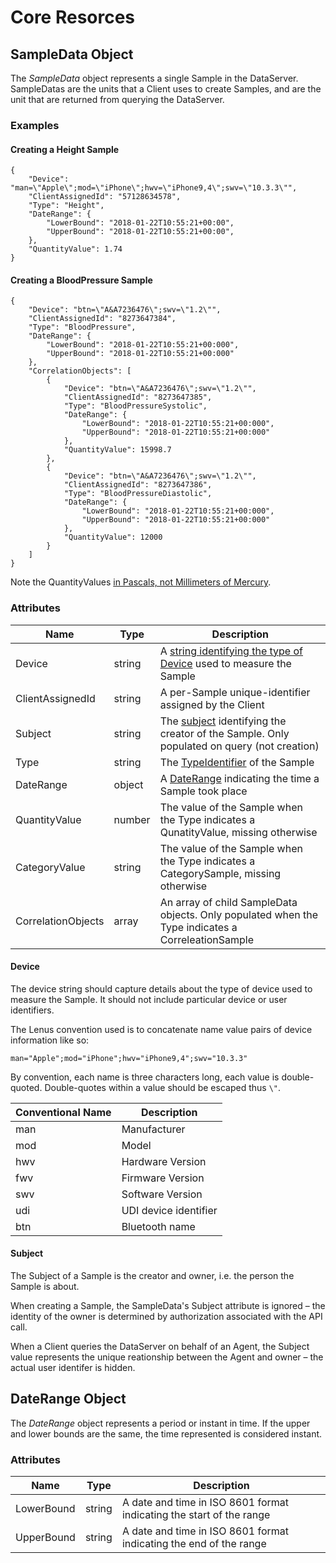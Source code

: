 # Core Resorces

## SampleData Object

The _SampleData_ object represents a single Sample in the DataServer. SampleDatas are the units that a Client uses to create Samples, and are the unit that are returned from querying the DataServer.

### Examples

#### Creating a Height Sample

```
{
    "Device": "man=\"Apple\";mod=\"iPhone\";hwv=\"iPhone9,4\";swv=\"10.3.3\"",
    "ClientAssignedId": "57128634578",
    "Type": "Height",
    "DateRange": {
        "LowerBound": "2018-01-22T10:55:21+00:00",
        "UpperBound": "2018-01-22T10:55:21+00:00",
    },
    "QuantityValue": 1.74
}
```

#### Creating a BloodPressure Sample

```
{
    "Device": "btn=\"A&A7236476\";swv=\"1.2\"",
    "ClientAssignedId": "8273647384",
    "Type": "BloodPressure",
    "DateRange": {
        "LowerBound": "2018-01-22T10:55:21+00:000",
        "UpperBound": "2018-01-22T10:55:21+00:000"
    },
    "CorrelationObjects": [
        {
            "Device": "btn=\"A&A7236476\";swv=\"1.2\"",
            "ClientAssignedId": "8273647385",
            "Type": "BloodPressureSystolic",
            "DateRange": {
                "LowerBound": "2018-01-22T10:55:21+00:000",
                "UpperBound": "2018-01-22T10:55:21+00:000"
            },
            "QuantityValue": 15998.7
        },
        {
            "Device": "btn=\"A&A7236476\";swv=\"1.2\"",
            "ClientAssignedId": "8273647386",
            "Type": "BloodPressureDiastolic",
            "DateRange": {
                "LowerBound": "2018-01-22T10:55:21+00:000",
                "UpperBound": "2018-01-22T10:55:21+00:000"
            },
            "QuantityValue": 12000
        }
    ]
}
```

Note the QuantityValues [in Pascals, not Millimeters of Mercury](../Samples.md#non-intuitive-units).

### Attributes

|Name|Type|Description|
|-|-|-|
|Device|string|A [string identifying the type of Device](#device) used to measure the Sample|
|ClientAssignedId|string|A per-Sample unique-identifier assigned by the Client|
|Subject|string|The [subject](#subject) identifying the creator of the Sample. Only populated on query (not creation)|
|Type|string|The [TypeIdentifier](../samples.md#typeidentifier) of the Sample|
|DateRange|object|A [DateRange](#daterange-object) indicating the time a Sample took place|
|QuantityValue|number|The value of the Sample when the Type indicates a QunatityValue, missing otherwise|
|CategoryValue|string|The value of the Sample when the Type indicates a CategorySample, missing otherwise|
|CorrelationObjects|array|An array of child SampleData objects. Only populated when the Type indicates a CorreleationSample|

#### Device

The device string should capture details about the type of device used to measure the Sample. It should not include particular device or user identifiers.

The Lenus convention used is to concatenate name value pairs of device information like so:

```
man="Apple";mod="iPhone";hwv="iPhone9,4";swv="10.3.3"
```

By convention, each name is three characters long, each value is double-quoted. Double-quotes within a value should be escaped thus `\"`.

| Conventional Name | Description |
|-------------------|-------------|
| man               | Manufacturer |
| mod               | Model |
| hwv               | Hardware Version |
| fwv               | Firmware Version |
| swv               | Software Version |
| udi               | UDI device identifier |
| btn               | Bluetooth name |

#### Subject

The Subject of a Sample is the creator and owner, i.e. the person the Sample is about.

When creating a Sample, the SampleData's Subject attribute is ignored – the identity of the owner is determined by authorization associated with the API call.

When a Client queries the DataServer on behalf of an Agent, the Subject value represents the unique reationship between the Agent and owner – the actual user identifer is hidden.



## DateRange Object

The _DateRange_ object represents a period or instant in time. If the upper and lower bounds are the same, the time represented is considered instant.

### Attributes

| Name       | Type   | Description |
|------------|--------|-------------|
| LowerBound | string | A date and time in ISO 8601 format indicating the start of the range |
| UpperBound | string | A date and time in ISO 8601 format indicating the end of the range   |
